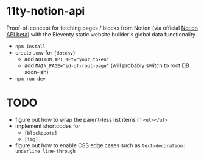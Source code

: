 # 11ty-notion-api

Proof-of-concept for fetching pages / blocks from Notion (via official [Notion API beta](https://developers.notion.com/changelog)) with the Eleventy static website builder's global data functionality.

- `npm install`
- create `.env` for `{dotenv}`
  - add `NOTION_API_KEY="your_token"`
  - add `MAIN_PAGE="id-of-root-page"` (will probably switch to root DB soon-ish)
- `npm run dev`

# TODO

- figure out how to wrap the parent-less list items in `<ul></ul>`
- implement shortcodes for
  - `[blockquote]`
  - `[img]`
- figure out how to enable CSS edge cases such as `text-decoration: underline line-through`

